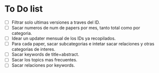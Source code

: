 # To Do list

- [ ] Filtrar solo ultimas versiones a traves del ID.
- [ ] Sacar numeros de num de papers por mes, tanto total como por categoria.
- [ ] Idear un updater mensual de los IDs ya recopilados.
- [ ] Para cada paper, sacar subcategorias e intetar sacar relaciones y otras categorias de interes.
- [ ] Sacar keywords de title+abstract.
- [ ] Sacar los topics mas frecuentes.
- [ ] Sacar relaciones por keywords.
